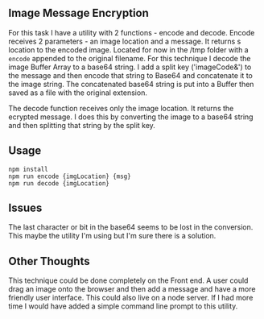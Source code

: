 Image Message Encryption
----

For this task I have a utility with 2 functions - encode and decode.
Encode receives 2 parameters - an image location and a message. It
returns s location to the encoded image. Located for now in the /tmp
folder with a `encode` appended to the original filename. For this
technique I decode the image Buffer Array to a base64 string. I add a
split key ('imageCode&') to the  message and then encode that string 
to Base64 and concatenate it to the image string. The concatenated 
base64 string is put into a Buffer then saved as a file with 
the original extension.

The decode function receives only the image location. It returns the
ecrypted message. I does this by converting the image to a base64 string
and then splitting that string by the split key.

Usage
----

```
npm install
npm run encode {imgLocation} {msg}
npm run decode {imgLocation}

```

Issues
----

The last character or bit in the base64 seems to be lost in the
conversion. This maybe the utility I'm using but I'm sure there is a
solution.

Other Thoughts
----

This technique could be done completely on the Front end. A user could
drag an image onto the browser and then add a message and have a more
friendly user interface. This could also live on a node server. If I had
more time I would have added a simple command line prompt to this
utility.
